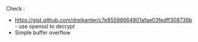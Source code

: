 Check :
* https://gist.github.com/dreikanter/c7e85598664901afae03fedff308736b - use openssl to decrypt 
* Simple buffer overflow

